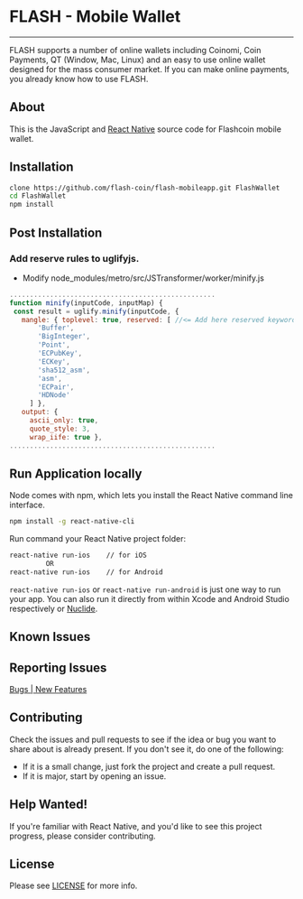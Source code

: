 # FLASH - Mobile Wallet
-----------------------------------------------------------------------------
FLASH supports a number of online wallets including Coinomi, Coin Payments, QT (Window, Mac, Linux) and an easy to use online wallet designed for the mass consumer market. If you can make online payments, you already know how to use FLASH.


## About

This is the JavaScript and [React Native](http://facebook.github.io/react-native/) source code for Flashcoin mobile wallet.


## Installation

``` bash
clone https://github.com/flash-coin/flash-mobileapp.git FlashWallet
cd FlashWallet
npm install
```


## Post Installation

### Add reserve rules to uglifyjs.

- Modify node_modules/metro/src/JSTransformer/worker/minify.js

 ``` javascript
...................................................
function minify(inputCode, inputMap) {
  const result = uglify.minify(inputCode, {
    mangle: { toplevel: true, reserved: [ //<= Add here reserved keyword
        'Buffer',
        'BigInteger',
        'Point',
        'ECPubKey',
        'ECKey',
        'sha512_asm',
        'asm',
        'ECPair',
        'HDNode'
      ] },
    output: {
      ascii_only: true,
      quote_style: 3,
      wrap_iife: true },
...................................................
```


## Run Application locally

Node comes with npm, which lets you install the React Native command line interface.

``` bash
npm install -g react-native-cli
```

Run command your React Native project folder:

``` bash
react-native run-ios    // for iOS
         OR
react-native run-ios    // for Android
```

`react-native run-ios` or `react-native run-android` is just one way to run your app. You can also run it directly from within Xcode and Android Studio respectively or [Nuclide](https://nuclide.io/).


## Known Issues


## Reporting Issues

[Bugs | New Features](https://github.com/flash-coin/flash-mobileapp/issues)


## Contributing
Check the issues and pull requests to see if the idea or bug you want to share about is already present. If you don't see it, do one of the following:

* If it is a small change, just fork the project and create a pull request.
* If it is major, start by opening an issue.


## Help Wanted!

If you're familiar with React Native, and you'd like to see this project progress, please consider contributing.


## License

Please see [LICENSE](LICENSE) for more info.
